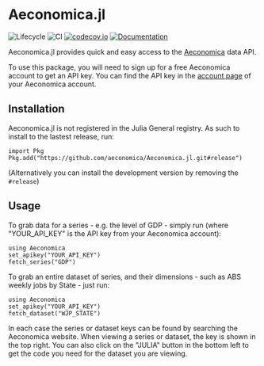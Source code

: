# Aeconomica.jl

![Lifecycle](https://img.shields.io/badge/lifecycle-maturing-blue.svg)
![CI](https://github.com/aeconomica/Aeconomica.jl/workflows/CI/badge.svg)
[![codecov.io](http://codecov.io/github/aeconomica/Aeconomica.jl/coverage.svg?branch=main)](http://codecov.io/github/aeconomica/Aeconomica.jl?branch=main)
[![Documentation](https://img.shields.io/badge/docs-dev-blue.svg)](https://aeconomica.github.io/Aeconomica.jl/dev)

Aeconomica.jl provides quick and easy access to the [Aeconomica](https://aeconomica.io) data API.

To use this package, you will need to sign up for a free Aeconomica account to get an API key. You can find the API key in the [account page](https://aeconomica.io/account) of your
Aeconomica account.

## Installation

Aeconomica.jl is not registered in the Julia General registry. As such to install to the lastest release, run:
```
import Pkg
Pkg.add("https://github.com/aeconomica/Aeconomica.jl.git#release")
```

(Alternatively you can install the development version by removing the `#release`)

## Usage

To grab data for a series - e.g. the level of GDP - simply run (where "YOUR_API_KEY" is the API key from your Aeconomica account):

```
using Aeconomica
set_apikey("YOUR_API_KEY")
fetch_series("GDP")
```

To grab an entire dataset of series, and their dimensions - such as ABS weekly jobs by State - just run:

```
using Aeconomica
set_apikey("YOUR_API_KEY")
fetch_dataset("WJP_STATE")
```

In each case the series or dataset keys can be found by searching the Aeconomica website. When viewing a series or dataset, the key is shown in the top right.
You can also click on the "JULIA" button in the bottom left to get the code you need for the dataset you are viewing.
